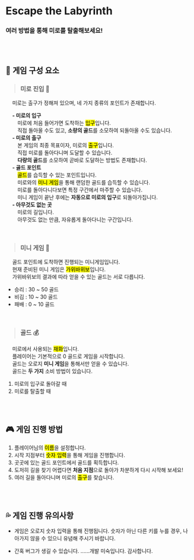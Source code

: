 # Escape the Labyrinth
### 여러 방법을 통해 미로를 탈출해보세요!
<br><br>

## 📍 게임 구성 요소
> ### 미로 진입 🚪  
　 미로는 출구가 정해져 있으며, 네 가지 종류의 포인트가 존재합니다.  
  
　 **- 미로의 입구**  
　 　미로에 처음 들어가면 도착하는 <mark>입구</mark>입니다.  
　 　직접 돌아올 수도 있고, **소량의 골드**를 소모하여 되돌아올 수도 있습니다.  
　 **- 미로의 출구**  
　 　본 게임의 최종 목표이자, 미로의 <mark>출구</mark>입니다.  
　 　직접 미로를 돌아다니며 도달할 수 있습니다.  
　 　**다량의 골드**를 소모하여 곧바로 도달하는 방법도 존재합니다.  
　 **- 골드 포인트**  
　 　<mark>골드</mark>를 습득할 수 있는 포인트입니다.  
　 　미로와의 <mark>미니 게임</mark>을 통해 랜덤한 골드를 습득할 수 있습니다.  
　 　미로를 돌아다니다보면 특정 구간에서 마주할 수 있습니다.  
　 　미니 게임이 끝난 후에는 **자동으로 미로의 입구**로 되돌아가집니다.  
　 **- 아무것도 없는 곳**  
　 　미로의 길입니다.  
　 　아무것도 없는 만큼, 자유롭게 돌아다니는 구간입니다.  
   
<br>

> ### 미니 게임 🎲  
　 골드 포인트에 도착하면 진행되는 미니게임입니다.  
　 현재 준비된 미니 게임은 <mark>가위바위보</mark>입니다.  
　 가위바위보의 결과에 따라 얻을 수 있는 골드는 서로 다릅니다.  
  * 승리 : 30 ~ 50 골드  
  * 비김 : 10 ~ 30 골드  
  * 패배 :  0 ~ 10 골드

<br>

> ### 골드 💰  
　 미로에서 사용되는 <mark>재화</mark>입니다.  
　 플레이어는 기본적으로 0 골드로 게임을 시작합니다.  
　 골드는 오로지 **미니 게임**을 통해서만 얻을 수 있습니다.  
　 골드는 **두 가지** 소비 방법이 있습니다.
   1. 미로의 입구로 돌아갈 때  
   2. 미로를 탈출할 때 

<br><br>

## 🎮 게임 진행 방법
1. 플레이어님의 <mark>이름</mark>을 설정합니다.
2. 시작 지점부터 <mark>숫자 입력</mark>을 통해 게임을 진행합니다.
3. 곳곳에 있는 골드 포인트에서 골드를 획득합니다.
4. 도저히 길을 찾기 어렵다면 **처음 지점**으로 돌아가 차분하게 다시 시작해 보세요!
5. 여러 길을 돌아다니며 미로의 <mark>출구</mark>를 찾습니다.

<br><br>

## 💦 게임 진행 유의사항  
* 게임은 오로지 숫자 입력을 통해 진행됩니다. 숫자가 아닌 다른 키를 누를 경우, 나아가지 않을 수 있으니 유념해 주시기 바랍니다.
* 간혹 버그가 생길 수 있습니다. ……개발 미숙입니다. 감사합니다.


  <br><br><br>
